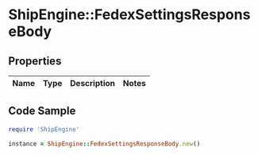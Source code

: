 # ShipEngine::FedexSettingsResponseBody

## Properties

Name | Type | Description | Notes
------------ | ------------- | ------------- | -------------

## Code Sample

```ruby
require 'ShipEngine'

instance = ShipEngine::FedexSettingsResponseBody.new()
```


